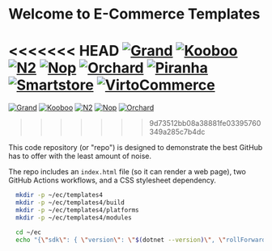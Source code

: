 # Welcome to E-Commerce Templates

<<<<<<< HEAD
[![Grand](https://github.com/templates4/E-Commerce/actions/workflows/Grand.yml/badge.svg)](https://github.com/templates4/E-Commerce/actions/workflows/Grand.yml)
[![Kooboo](https://github.com/templates4/E-Commerce/actions/workflows/Kooboo.yml/badge.svg)](https://github.com/templates4/E-Commerce/actions/workflows/Kooboo.yml)
[![N2](https://github.com/templates4/E-Commerce/actions/workflows/N2.yml/badge.svg)](https://github.com/templates4/E-Commerce/actions/workflows/N2.yml)
[![Nop](https://github.com/templates4/E-Commerce/actions/workflows/Nop.yml/badge.svg)](https://github.com/templates4/E-Commerce/actions/workflows/Nop.yml)
[![Orchard](https://github.com/templates4/E-Commerce/actions/workflows/Orchard.yml/badge.svg)](https://github.com/templates4/E-Commerce/actions/workflows/Orchard.yml)
[![Piranha](https://github.com/templates4/E-Commerce/actions/workflows/Piranha.yml/badge.svg)](https://github.com/templates4/E-Commerce/actions/workflows/Piranha.yml)
[![Smartstore](https://github.com/templates4/E-Commerce/actions/workflows/Smartstore.yml/badge.svg)](https://github.com/templates4/E-Commerce/actions/workflows/Smartstore.yml)
[![VirtoCommerce](https://github.com/templates4/E-Commerce/actions/workflows/VirtoCommerce.yml/badge.svg)](https://github.com/templates4/E-Commerce/actions/workflows/VirtoCommerce.yml)
=======
[![Grand](https://github.com/templates4/e-commerce/actions/Grand.yml/badge.svg)](https://github.com/templates4/e-commerce/actions/workflows/Grand.yml)
[![Kooboo](https://github.com/templates4/e-commerce/workflows/Kooboo/badge.svg)](https://github.com/templates4/e-commerce/actions/workflows/Kooboo.yml)
[![N2](https://github.com/templates4/e-commerce/workflows/N2/badge.svg)](https://github.com/templates4/e-commerce/actions/workflows/N2.yml)
[![Nop](https://github.com/templates4/e-commerce/workflows/Nop/badge.svg)](https://github.com/templates4/e-commerce/actions/workflows/Nop.yml)
[![Orchard](https://github.com/templates4/e-commerce/workflows/Orchard/badge.svg)](https://github.com/templates4/e-commerce/actions/workflows/Orchard.yml)
>>>>>>> 9d73512bb08a38881fe03395760349a285c7b4dc

This code repository (or "repo") is designed to demonstrate the best GitHub has to offer with the least amount of noise.

The repo includes an `index.html` file (so it can render a web page), two GitHub Actions workflows, and a CSS stylesheet dependency.

```sh
  mkdir -p ~/ec/templates4
  mkdir -p ~/ec/templates4/build
  mkdir -p ~/ec/templates4/platforms
  mkdir -p ~/ec/templates4/modules

  cd ~/ec
  echo "{\"sdk\": { \"version\": \"$(dotnet --version)\", \"rollForward\": \"latestFeature\"    }  }" > global.json

```
